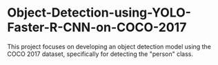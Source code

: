 # Object-Detection-using-YOLO-Faster-R-CNN-on-COCO-2017
This project focuses on developing an object detection model using the COCO 2017 dataset, specifically for detecting the "person" class.

